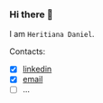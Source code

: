 ### Hi there 👋

I am `Heritiana Daniel`.

Contacts:
- [x] [linkedin](https://www.linkedin.com/in/aheritianad/)
- [x] [email](handriasolofo@aimsammi.org)
- [ ] ...
